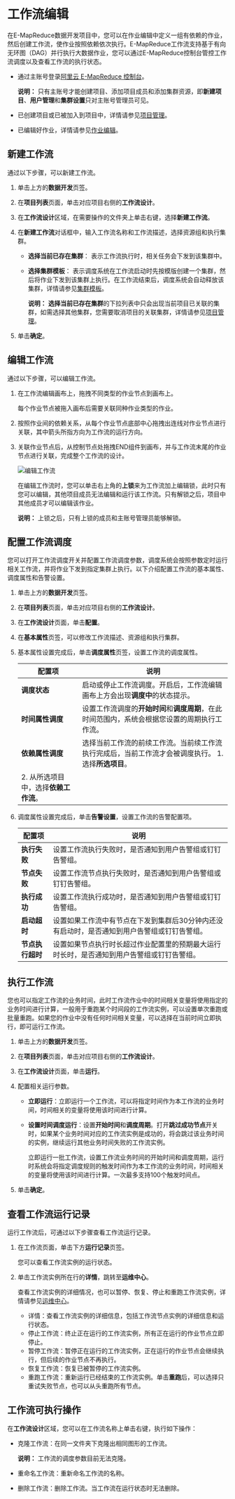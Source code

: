 # 工作流编辑

在E-MapReduce数据开发项目中，您可以在作业编辑中定义一组有依赖的作业，然后创建工作流，使作业按照依赖依次执行。E-MapReduce工作流支持基于有向无环图（DAG）并行执行大数据作业，您可以通过E-MapReduce控制台管控工作流调度以及查看工作流的执行状态。

-   通过主账号登录[阿里云 E-MapReduce 控制台](https://emr.console.aliyun.com)。

    **说明：** 只有主账号才能创建项目、添加项目成员和添加集群资源，即**新建项目**、**用户管理**和**集群设置**只对主账号管理员可见。

-   已创建项目或已被加入到项目中，详情请参见[项目管理](/intl.zh-CN/数据开发/项目管理.md)。
-   已编辑好作业，详情请参见[作业编辑](/intl.zh-CN/数据开发/作业编辑.md)。

## 新建工作流

通过以下步骤，可以新建工作流。

1.  单击上方的**数据开发**页签。

2.  在**项目列表**页面，单击对应项目右侧的**工作流设计**。

3.  在**工作流设计**区域，在需要操作的文件夹上单击右键，选择**新建工作流**。

4.  在**新建工作流**对话框中，输入工作流名称和工作流描述，选择资源组和执行集群。

    -   **选择当前已存在集群**： 表示工作流执行时，相关任务会下发到该集群中。
    -   **选择集群模板**： 表示调度系统在工作流启动时先按模版创建一个集群，然后将作业下发到该集群上执行。在工作流结束后，调度系统会自动释放该集群，详情请参见[集群模板](/intl.zh-CN/数据开发/集群模板.md)。

        **说明：** **选择当前已存在集群**的下拉列表中只会出现当前项目已关联的集群，如需选择其他集群，您需要取消项目的关联集群，详情请参见[项目管理](/intl.zh-CN/数据开发/项目管理.md)。

5.  单击**确定**。


## 编辑工作流

通过以下步骤，可以编辑工作流。

1.  在工作流编辑画布上，拖拽不同类型的作业节点到画布上。

    每个作业节点被拖入画布后需要关联同种作业类型的作业。

2.  按照作业间的依赖关系，从每个作业节点底部中心拖拽出连线对作业节点进行关联，其中箭头所指方向为工作流的运行方向。

3.  关联作业节点后，从控制节点处拖拽END组件到画布，并与工作流末尾的作业节点进行关联，完成整个工作流的设计。

    ![编辑工作流](https://static-aliyun-doc.oss-cn-hangzhou.aliyuncs.com/assets/img/zh-CN/2750631061/p10925.png)

    在编辑工作流时，您可以单击右上角的**上锁**来为工作流加上编辑锁，此时只有您可以编辑，其他项目成员无法编辑和运行该工作流。只有解锁之后，项目中其他成员才可以编辑该作业。

    **说明：** 上锁之后，只有上锁的成员和主账号管理员能够解锁。


## 配置工作流调度

您可以打开工作流调度开关并配置工作流调度参数，调度系统会按照参数定时运行相关工作流，并将作业下发到指定集群上执行。以下介绍配置工作流的基本属性、调度属性和告警设置。

1.  单击上方的**数据开发**页签。

2.  在**项目列表**页面，单击对应项目右侧的**工作流设计**。

3.  在**工作流设计**页面，单击**配置**。

4.  在**基本属性**页签，可以修改工作流描述、资源组和执行集群。

5.  基本属性设置完成后，单击**调度属性**页签，设置工作流的调度属性。

    |配置项|说明|
    |---|--|
    |**调度状态**|启动或停止工作流调度。开启后，工作流编辑画布上方会出现**调度中**的状态提示。|
    |**时间属性调度**|设置工作流调度的**开始时间**和**调度周期**，在此时间范围内，系统会根据您设置的周期执行工作流。|
    |**依赖属性调度**|选择当前工作流的前续工作流。当前续工作流执行完成后，当前工作流才会被调度执行。     1.  选择**所选项目**。
    2.  从所选项目中，选择**依赖工作流**。 |

6.  调度属性设置完成后，单击**告警设置**，设置工作流的告警配置项。

    |配置项|说明|
    |---|--|
    |**执行失败**|设置工作流执行失败时，是否通知到用户告警组或钉钉告警组。|
    |**节点失败**|设置工作流节点执行失败时，是否通知到用户告警组或钉钉告警组。|
    |**执行成功**|设置工作流执行成功时，是否通知到用户告警组或钉钉告警组。|
    |**启动超时**|设置如果工作流中有节点在下发到集群后30分钟内还没有启动时，是否通知到用户告警组或钉钉告警组。|
    |**节点执行超时**|设置如果节点执行时长超过作业配置里的预期最大运行时长时，是否通知到用户告警组或钉钉告警组。|


## 执行工作流

您也可以指定工作流的业务时间，此时工作流作业中的时间相关变量将使用指定的业务时间进行计算，一般用于重跑某个时间段的工作流实例，可以设置单次重跑或批量重跑。如果您的作业中没有任何时间相关变量，可以选择在当前时间立即执行，即可运行工作流。

1.  单击上方的**数据开发**页签。

2.  在**项目列表**页面，单击对应项目右侧的**工作流设计**。

3.  在**工作流设计**页面，单击**运行**。

4.  配置相关运行参数。

    -   **立即运行**：立即运行一个工作流，可以将指定时间作为本工作流的业务时间，时间相关的变量将使用该时间进行计算。
    -   **设置时间调度运行**：设置**开始时间**和**调度周期**。打开**跳过成功节点**开关时，如果某个业务时间对应的工作流实例是成功的，将会跳过该业务时间的实例，继续运行其他业务时间失败的工作流实例。

        立即运行一批工作流，设置工作流业务时间的开始时间和调度周期，运行时系统会将指定调度规则的触发时间作为本工作流的业务时间，时间相关的变量将使用该时间进行计算。一次最多支持100个触发时间点。

5.  单击**确定**。


## 查看工作流运行记录

运行工作流后，可通过以下步骤查看工作流运行记录。

1.  在工作流页面，单击下方**运行记录**页签。

    您可以查看工作流实例的运行状态。

2.  单击工作流实例所在行的**详情**，跳转至**运维中心**。

    查看工作流实例的详细情况，也可以暂停、恢复、停止和重跑工作流实例，详情请参见[运维中心](/intl.zh-CN/数据开发/运维中心.md)。

    -   详情：查看工作流实例的详细信息，包括工作流节点实例的详细信息和运行状态。
    -   停止工作流：终止正在运行的工作流实例，所有正在运行的作业节点立即停止。
    -   暂停工作流：暂停正在运行的工作流实例，正在运行的作业节点会继续执行，但后续的作业节点不再执行。
    -   恢复工作流：恢复已被暂停的工作流实例。
    -   重跑工作流：重新运行已经结束的工作流实例。单击**重跑**后，可以选择只重试失败节点，也可以从头重跑所有节点。

## 工作流可执行操作

在**工作流设计**区域，您可以在工作流名称上单击右键，执行如下操作：

-   克隆工作流：在同一文件夹下克隆出相同图形的工作流。

    **说明：** 工作流的调度参数目前无法克隆。

-   重命名工作流：重新命名工作流的名称。
-   删除工作流：删除工作流。当工作流在运行状态时无法删除。

